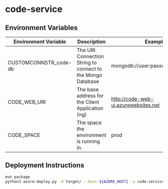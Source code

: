 # code-service

## Environment Variables

|Environment Variable |Description                                               |Example|
|---------------------|----------------------------------------------------------|-------|
|CUSTOMCONNSTR_code-db|The URI Connection String to connect to the Mongo Database|mongodb://user:password@host:port|
|CODE_WEB_URI         |The base address for the Client Application (ng)          |http://code-web-ui.azurewebsites.net|
|CODE_SPACE           |The space the environment is running in.                  |prod   |

## Deployment Instructions

```sh
mvn package
python3 azure-deploy.py -d target/ --host ${AZURE_HOST} -u code-service\\${DEPLOY_USER}
```